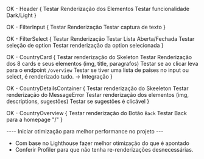 OK - Header {
  Testar Renderização dos Elementos
  Testar funcionalidade Dark/Light
}

OK - FilterInput {
  Testar Renderização
  Testar captura de texto
}

OK - FilterSelect {
  Testar Renderização
  Testar Lista Aberta/Fechada
  Testar seleção de option
  Testar renderização da option selecionada
}

OK - CountryCard {
  Testar renderização do Skeleton
  Testar Renderização dos 8 cards e seus elementos (img, title, paragrafos)
  Testar se ao clicar leva para o endpoint `/overview`
  Testar se tiver uma lista de países no input ou select, é renderizado tudo.  -> Integração
}

OK - CountryDetailsContainer {
  Testar renderização do Skeeleton
  Testar renderização do MessageError
  Testar renderização dos elementos (img, descriptions, sugestões)
  Testar se sugestões é clicável
}

OK - CountryOverview {
  Testar renderização do Botão `Back`
  Testar Back para a homepage "/"
}




---- Iniciar otimização para melhor performance no projeto ---
 * Com base no Lighthouse fazer melhor otimização do que é apontado
 * Conferir Profiler para que não tenha re-renderizações desnecessárias.